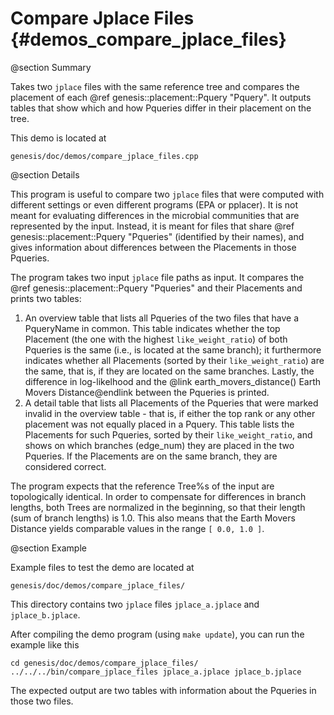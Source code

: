 Compare Jplace Files {#demos_compare_jplace_files}
===========

@section Summary

Takes two `jplace` files with the same reference tree and compares the placement of each
@ref genesis::placement::Pquery "Pquery". It outputs tables that show which and how Pqueries
differ in their placement on the tree.

This demo is located at

    genesis/doc/demos/compare_jplace_files.cpp

@section Details

This program is useful to compare two `jplace` files that were computed with different settings
or even different programs (EPA or pplacer). It is not meant for evaluating differences in the
microbial communities that are represented by the input. Instead, it is meant for files that
share @ref genesis::placement::Pquery "Pqueries" (identified by their names), and gives information
about differences between the Placements in those Pqueries.

The program takes two input `jplace` file paths as input. It compares the
@ref genesis::placement::Pquery "Pqueries" and their Placements and prints two tables:

  1. An overview table that lists all Pqueries of the two files that have a PqueryName in common.
     This table indicates whether the top Placement (the one with the highest `like_weight_ratio`)
     of both Pqueries is the same (i.e., is located at the same branch); it furthermore indicates
     whether all Placements (sorted by their `like_weight_ratio`) are the same, that is, if they
     are located on the same branches. Lastly, the difference in log-likelhood and the
     @link earth_movers_distance() Earth Movers Distance@endlink between the Pqueries is printed.
  2. A detail table that lists all Placements of the Pqueries that were marked invalid in the
     overview table - that is, if either the top rank or any other placement was not equally
     placed in a Pquery. This table lists the Placements for such Pqueries, sorted by their
     `like_weight_ratio`, and shows on which branches (edge_num) they are placed in the two
     Pqueries. If the Placements are on the same branch, they are considered correct.

The program expects that the reference Tree%s of the input are topologically identical. In order
to compensate for differences in branch lengths, both Trees are normalized in the beginning, so
that their length (sum of branch lengths) is 1.0. This also means that the Earth Movers Distance
yields comparable values in the range `[ 0.0, 1.0 ]`.

@section  Example

Example files to test the demo are located at

    genesis/doc/demos/compare_jplace_files/

This directory contains two `jplace` files `jplace_a.jplace` and `jplace_b.jplace`.

After compiling the demo program (using `make update`), you can run the example like this

    cd genesis/doc/demos/compare_jplace_files/
    ../../../bin/compare_jplace_files jplace_a.jplace jplace_b.jplace

The expected output are two tables with information about the Pqueries in those two files.
